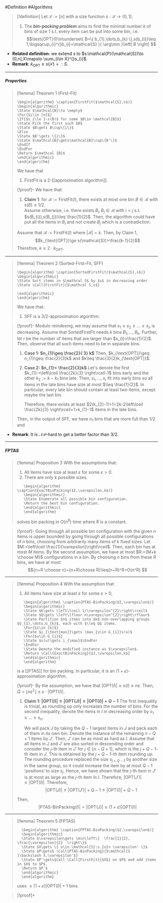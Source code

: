 #Definition #Algorithms 

> [!definition]
> Let $\mathcal{S}:=[n]$ with a size function $s:\mathcal{S}\to(0,1]$. 
> 1. The ***bin-packing problem*** aims to find the minimal number $k$ of bins of size 1 s.t. every item can be put into some bin, i.e. $$\text{OPT}(I)\in\underset{ B=\{ b_{1},\dots,b_{k} \},s(b_{i})\leq 1,\bigsqcup_{i}^{}b_{i}=\mathcal{S} }{ \arg\min }\left| B \right| $$
- **Related definition**: we extend $s$ to $s:\mathcal{P}(\mathcal{S})\to (0,n],X\mapsto \sum_{i\in X}^{}s_{i}$. 
- **Remark**: $k_{\text{OPT}}\geq s(\mathcal{S})=:S$.
---
##### Properties
> [!lemma] Theorem 1 (First-Fit)
> 
>    ```pseudo
>    \begin{algorithm} \caption{FirstFit($\mathcal{S},s$)} 
>    \begin{algorithmic}
>    \State $\mathcal{B}\to \empty$
>    \For{$i\in [n]$}
>    \If{$s_i\le 1-s(B)$ for some $B\in \mathcal{B}$}
>    \State Pick the first such $B$
>    \State $B\gets B\cup\{i\}$
>    \Else
>    \State $B'\gets \{i\}$
>    \State $\mathcal{B}\gets\mathcal{B}\cup\{B'\}$
>    \EndIf
>    \EndFor
>    \Return $\mathcal {B}$
>    \end{algorithmic}
>    \end{algorithm}
>    ```
> We have that 
> 1. $\text{FirstFit}$ is a $2$-[[approximation algorithm]].

 > [!proof]-
 > We have that:
 > 1. **Claim 1**: for $\mathcal{B}:=\text{FirstFit}(I)$, there exists at most one bin $B\in \mathcal{B}$ with $s(B)\leq 1/ 2$.  
 >    Assume otherwise, i.e. there exists $B_{i},B_{j}\in \mathcal{B}$ with $i<j$ s.t. $s(B_{i}),s(B_{j})\leq \frac{1}{2}$. Then, the algorithm could have put all the items in $B_{i}$ and not create $B_{j}$ which is a contradiction.
 > 
 > Assume that $\mathcal{B}:=\text{FirstFit}(I)$ where $\left| \mathcal{B} \right|=k$. Then, by Claim 1, $$k_{\text{OPT}}\ge s(\mathcal{S})>\frac{k-1}{2}$$ Therefore, $k\leq 2\cdot k_{\text{OPT}}$.

---
> [!lemma] Theorem 2 (Sorted-First-Fit, SFF)
>    ```pseudo
>    \begin{algorithm} \caption{SortedFirstFit($\mathcal{S},s$)} 
>    \begin{algorithmic}
>    \State Sort items in $\mathcal S$ by $s$ in decreasing order
>    \State \Call{FirstFit}{$\mathcal S,s$}
>    
>    \end{algorithmic}
>    \end{algorithm}
>    ```
> We have that:
> 1. SFF is a $3 /2$-approximation algorithm.

> [!proof]-
> Modulo reindexing, we may assume that $s_{1}\geq s_{2}\geq\dots\geq s_{n}$ is decreasing. Assume that $\text{SortedFirstFit}$ needs $k$ bins $B_{1},\dots,B_{k}$. Further, let $r$ be the number of items that are larger than $s_{i}>\frac{1}{2}$. Then, observe that all such items need to be in separate bins. 
> 
> 1. **Case 1: $n_{1}\geq \frac{2}{ 3} k$** 
>    Then, $k_{\text{OPT}}\geq n_{1}\geq \frac{2}{3}k$ and $k\leq \frac{3}{2}k_{\text{OPT}}$.
>  2. **Case 2: $n_{1}< \frac{2}{3}k$**
>     Let's denote the first $k_{1}:=\left\lceil  \frac{2k}{3} \right\rceil-1$ bins early and the other $k_{2}:=k-k_{1}$ bins late. Then, $s_{1},\dots,s_{r}$ fit into early bins so all items in the late bins have size at most $\leq \frac{1}{2}$. In particular, every late bin should contain at least two items, except maybe the last bin. 
>     
>     Therefore, there exists at least $2(k_{2}-1)+1=2k-2\left\lceil  \frac{2k}{3} \right\rceil+1>k_{1}-1$ items in the late bins. 
>     
>    Then, in the output of SFF, we have $n_{1}$ bins that are more full than 1/2 and 

- **Remark**: It is $\mathcal{NP}$-hard to get a better factor than $3 / 2$.
---
##### FPTAS
> [!lemma] Proposition 3
> With the assumptions that:
> 1. All items have size at least $\varepsilon$ for some $\varepsilon>0$.
> 2. There are only $k$ possible sizes.
> ```pseudo
>    \begin{algorithm} \caption{ExactBinPacking($I,\varepsilon,k$)} 
>    \begin{algorithmic}
>    \State Enumerate all possible bin configuration.
>    \Return the best bin configuration.
>    \end{algorithmic}
>    \end{algorithm}
>    ```
>    solves bin packing in $O(n^R)$ time where $R$ is a constant.

> [!proof]-
> Going through all possible bin configuration with the given $n$ items is upper bounded by going through all possible configurations of $n$ bins, choosing from arbitrarily many items of $k$ fixed sizes.  Let $M:=\left\lceil \frac{1}{\varepsilon}\right\rceil$. Then, each bin has at most $M$ items. By the second assumption, we have at most $R:={M+k \choose M}$ configurations in a bin. By choosing $n$ bins from these $R$ bins, we have at most $${n+R \choose n}={n+R\choose R}\leq(n+R)^R=O(n^R) $$
---
> [!lemma] Proposition 4
> With the assumption that:
> 1. All items have size at least $\varepsilon$ for some $\varepsilon>0$,
> ```pseudo
>    \begin{algorithm} \caption{PTAS-BinPacking($I,\varepsilon$)} 
>    \begin{algorithmic}
>    \State $k\gets \left\lceil 1/\varepsilon^{2}\right\rceil$
>    \State $Q\gets \left\lfloor n\varepsilon^{2}\right\rfloor$
>    \State Partition $n$ items into $k$ non-overlapping groups $G_{1},\dots,G_{k}$, each with $\leq Q$ items. 
>    \For{$i\in [k]$}
>    \State $i_{\text{max}}\gets \max_{u\in G_{i}}s(u)$
>    \For{$u\in G_{i}$}
>    \State $s(u)\gets i_{\max}$\EndFor
>    \EndFor
>    \State Denote the modified instance as $\varepsilon$.
>    \Return \Call{ExactBinPacking}{$J,\varepsilon,k$}
>    \end{algorithmic}
>    \end{algorithm}
>    ```
>    is a [[PTAS]] for bin packing. In particular, it is an $(1+\varepsilon)$-approximation algorithm.

> [!proof]-
> By the assumption, we have that $\left| \text{OPT}(I) \right|\geq s(I)\geq n\varepsilon$. Then, $Q=\left\lfloor n\varepsilon^{2}\right\rfloor\leq \varepsilon \cdot \left| \text{OPT}(I) \right|$.
> 1. **Claim 1: $\left| \text{OPT}(I) \right|\leq \left| \text{OPT}(J) \right|\leq \left| \text{OPT}(I) \right|+Q-1$**
>    The first inequality is trivial, as rounding up only increases the number of bins. For the second inequality, denote the items in $I$ in decreasing order by $s_{1}\geq\dots\geq s_{n}$. 
>    
>    We will pack $J$ by taking the $Q-1$ largest items in $J$ and pack each of them in its own bin. Denote the instance of the remaining $n-Q+1$ items by $J'$. Then, $J'$ can be as most as hard as $I$. Assume that all items in $J$ and $J'$ are also sorted in descending order and consider the $j$-th item in $J'$ for $j\in [n-Q+1]$, which is the $j+Q-1$-th item in $J$. This is obtained by the $j+Q-1$-th item rounding up. The rounding procedure replaced the size $s_{j+Q-1}$ by another size in the same group, so it could increase the item by at most $Q-1$ ‘positions’ to size $s_{j}$. Hence, we have shown that the $j$-th item in $J'$ is at most as large as the $j$-th item in $I$. Therefore, $\left| \text{OPT}(J') \right|\leq \left| \text{OPT}(I) \right|$. Therefore, $$\left| \text{OPT}(J) \right| \leq \left| \text{OPT}(J') \right| +Q-1\leq \left| \text{OPT}(I) \right| +Q-1$$
>  
>  Then, $$\left| \text{PTAS-BinPacking}(I) \right| =\left| \text{OPT}(J) \right|\leq (1+\varepsilon)\left| \text{OPT}(I) \right| $$
---
> [!lemma] Theorem 5 (FPTAS)
>  ```pseudo
>    \begin{algorithm} \caption{FPTAS-BinPacking($I,\varepsilon$)} 
>    \begin{algorithmic}
>    \State $\varepsilon\gets \min\left\{  \frac{1}{2}, \frac{\varepsilon}{2}  \right\}$
>    \State $X\gets \{ u\in \mathcal{S}:s_{u}< \varepsilon' \}$
>    \State $P\gets$ \Call{PTAS-BinPacking}{$\mathcal{S  }\backslash X,\varepsilon'$}
>    \State $P'\gets$Call \Call{FirstFit}{$X$} on $P$ and add items in $X$ to $P$.
>    \Return $P'$
>    \end{algorithmic}
>    \end{algorithm}
>    ```
>    uses $\leq(1+\varepsilon)\left| \text{OPT}(I) \right|+1$ bins.

> [!proof]+
> 